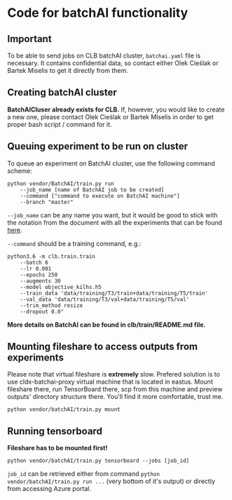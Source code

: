 # Code for batchAI functionality

## Important

To be able to send jobs on CLB batchAI cluster, `batchai.yaml` file is
necessary. It contains confidential data, so contact either Olek Cieślak or
Bartek Miselis to get it directly from them.

## Creating batchAI cluster

**BatchAICluser already exists for CLB.**
If, however, you would like to create a new one, please contact Olek Cieślak
or Bartek Miselis in order to get proper bash script / command for it.

## Queuing experiment to be run on cluster

To queue an experiment on BatchAI cluster, use the following command scheme:

```
python vendor/BatchAI/train.py run
    --job_name [name of BatchAI job to be created]
    --command ["command to execute on BatchAI machine"]
    --branch "master"
```

`--job_name` can be any name you want, but it would be good to stick with
the notation from the document with all the experiments that can be found 
[here](https://docs.google.com/spreadsheets/d/1CaRd6EoSzuxicqbgrvO4s5eJiZzwMHhiEkBlBS-cxWA/edit#gid=0).

`--command` should be a training command, e.g.:

```
python3.6 -m clb.train.train 
    --batch 6
    --lr 0.001
    --epochs 250
    --augments 30 
    --model objective_kilhs.h5 
    --train_data 'data/training/T3/train+data/training/T5/train'
    --val_data 'data/training/T3/val+data/training/T5/val'
    --trim_method resize
    --dropout 0.0"
```

**More details on BatchAI can be found in clb/train/README.md file.**

## Mounting fileshare to access outputs from experiments

Please note that virtual fileshare is **extremely** slow. Prefered solution
is to use cldx-batchai-proxy virtual machine that is located in eastus.
Mount fileshare there, run TensorBoard there, scp from this machine and
preview outputs' directory structure there. You'll find it more comfortable,
trust me.

```(bash)
python vendor/batchAI/train.py mount
```

## Running tensorboard

**Fileshare has to be mounted first!**

```(bash)
python vendor/batchAI/train.py tensorboard --jobs [job_id]
```

`job_id` can be retrieved either from command `python
vendor/batchAI/train.py run ...` (very bottom of it's output) or directly
from accessing Azure portal.
